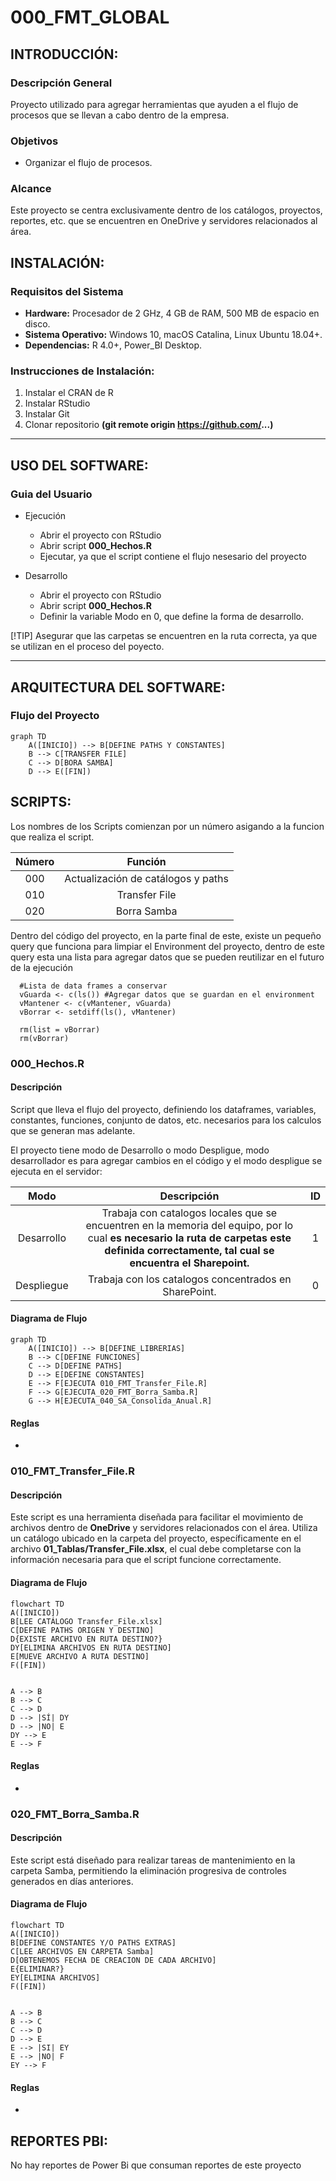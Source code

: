 #  **000_FMT_GLOBAL**


## **INTRODUCCIÓN:**
### **Descripción General**
Proyecto utilizado para agregar herramientas que ayuden a el flujo de procesos que se llevan a cabo dentro de la empresa.

### **Objetivos**
- Organizar el flujo de procesos.

### **Alcance**
Este proyecto se centra exclusivamente dentro de los catálogos, proyectos, reportes, etc. que se encuentren en OneDrive y servidores relacionados al área.

## **INSTALACIÓN:**
### **Requisitos del Sistema**
- **Hardware:** Procesador de 2 GHz, 4 GB de RAM, 500 MB de espacio en disco.
- **Sistema Operativo:** Windows 10, macOS Catalina, Linux Ubuntu 18.04+.
- **Dependencias:** R 4.0+, Power_BI Desktop.

### **Instrucciones de Instalación:**
1. Instalar el CRAN de R
2. Instalar RStudio
3. Instalar Git
4. Clonar repositorio **(git remote origin https://github.com/...)**

***

## **USO DEL SOFTWARE:**
### **Guia del Usuario**
- Ejecución
    - Abrir el proyecto con RStudio
    - Abrir script **000_Hechos.R**
    - Ejecutar, ya que el script contiene el flujo nesesario del proyecto
    
- Desarrollo
    - Abrir el proyecto con RStudio
    - Abrir script **000_Hechos.R**
    - Definir la variable Modo en 0, que define la forma de desarrollo.
    
    
[!TIP]
Asegurar que las carpetas se encuentren en la ruta correcta, ya que se utilizan en el proceso del poyecto.
***

## **ARQUITECTURA DEL SOFTWARE:**
### **Flujo del Proyecto**

```mermaid
graph TD
    A([INICIO]) --> B[DEFINE PATHS Y CONSTANTES]
    B --> C[TRANSFER FILE]
    C --> D[BORA SAMBA]
    D --> E([FIN])
```

## **SCRIPTS:**
Los nombres de los Scripts comienzan por un número asigando a la funcion que realiza el script.


| Número | Función |
| :----: | :-----: | 
| 000 | Actualización de catálogos y paths|
| 010 | Transfer File |
| 020 | Borra Samba |


Dentro del código del proyecto, en la parte final de este, existe un pequeño query que funciona para limpiar el Environment del proyecto, dentro de este query esta una lista para agregar datos que se pueden reutilizar en el futuro de la ejecución

``` 
  #Lista de data frames a conservar
  vGuarda <- c(ls()) #Agregar datos que se guardan en el environment
  vMantener <- c(vMantener, vGuarda)
  vBorrar <- setdiff(ls(), vMantener)
  
  rm(list = vBorrar)
  rm(vBorrar)
```

### **000_Hechos.R**
#### **Descripción**
Script que lleva el flujo del proyecto, definiendo los dataframes, variables, constantes, funciones, conjunto de datos, etc. necesarios para los calculos que se generan mas adelante.

El proyecto tiene modo de Desarrollo o modo Despligue, modo desarrollador es para agregar cambios en el código y el modo despligue se ejecuta en el servidor:

| Modo | Descripción | ID | 
| :----: | :-----: | :----: |
| Desarrollo | Trabaja con catalogos locales que se encuentren en la memoria del equipo, por lo cual **es necesario la ruta de carpetas este definida correctamente, tal cual se encuentra el Sharepoint.** | 1 |
| Despliegue | Trabaja con los catalogos concentrados en SharePoint. | 0 |

#### **Diagrama de Flujo**

```mermaid
graph TD
    A([INICIO]) --> B[DEFINE_LIBRERIAS]
    B --> C[DEFINE FUNCIONES]
    C --> D[DEFINE PATHS]
    D --> E[DEFINE CONSTANTES]
    E --> F[EJECUTA 010_FMT_Transfer_File.R]
    F --> G[EJECUTA_020_FMT_Borra_Samba.R]
    G --> H[EJECUTA_040_SA_Consolida_Anual.R]
```

#### **Reglas**
-

### **010_FMT_Transfer_File.R**
#### **Descripción**
Este script es una herramienta diseñada para facilitar el movimiento de archivos dentro de **OneDrive** y servidores relacionados con el área. Utiliza un catálogo ubicado en la carpeta del proyecto, específicamente en el archivo **01_Tablas/Transfer_File.xlsx**, el cual debe completarse con la información necesaria para que el script funcione correctamente.

#### **Diagrama de Flujo**
```mermaid
flowchart TD
A([INICIO])
B[LEE CATÁLOGO Transfer_File.xlsx]
C[DEFINE PATHS ORIGEN Y DESTINO]
D{EXISTE ARCHIVO EN RUTA DESTINO?}
DY[ELIMINA ARCHIVOS EN RUTA DESTINO]
E[MUEVE ARCHIVO A RUTA DESTINO]
F([FIN])


A --> B
B --> C
C --> D
D --> |SÍ| DY
D --> |NO| E
DY --> E
E --> F
```

#### **Reglas**
-

### **020_FMT_Borra_Samba.R**
#### **Descripción**
Este script está diseñado para realizar tareas de mantenimiento en la carpeta Samba, permitiendo la eliminación progresiva de controles generados en días anteriores.

#### **Diagrama de Flujo**
```mermaid
flowchart TD
A([INICIO])
B[DEFINE CONSTANTES Y/O PATHS EXTRAS]
C[LEE ARCHIVOS EN CARPETA Samba]
D[OBTENEMOS FECHA DE CREACION DE CADA ARCHIVO]
E{ELIMINAR?}
EY[ELIMINA ARCHIVOS]
F([FIN])


A --> B
B --> C
C --> D
D --> E
E --> |SI| EY
E --> |NO| F
EY --> F
```

#### **Reglas**
-


## **REPORTES PBI:**
No hay reportes de Power Bi que consuman reportes de este proyecto